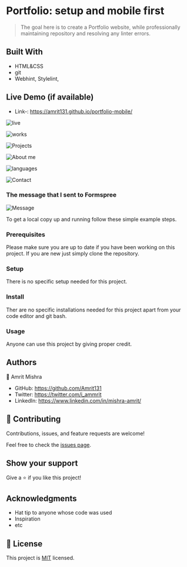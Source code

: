 # Portfolio: setup and mobile first

> The goal here is to create a Portfolio website, while professionally maintaining repository and resolving any linter errors.


## Built With

- HTML&CSS
- git
- Webhint, Stylelint, 


## Live Demo (if available)
-   Link-: https://amrit131.github.io/portfolio-mobile/ 

![live](https://user-images.githubusercontent.com/87594100/191726785-f64c4290-40a4-4ca6-8914-df6d5bdfc9cf.png)

![works](https://user-images.githubusercontent.com/87594100/192111035-ce120ac5-4bd2-4429-9220-74facaa3ab8f.png)

![Projects](https://user-images.githubusercontent.com/87594100/192110918-52300f8a-7e7e-4398-bd2c-43c8d3dba7f4.png)

![About me](https://user-images.githubusercontent.com/87594100/192110921-2f436999-8713-4160-85f5-eca250256caa.png)

![languages](https://user-images.githubusercontent.com/87594100/192110953-84ed04df-1d72-430e-82d7-2a0e92058d56.png)

![Contact](https://user-images.githubusercontent.com/87594100/192512479-012c7ddc-9b57-4493-b06a-232b7c7ef45f.PNG)

### The message that I sent to Formspree
![Message](https://user-images.githubusercontent.com/87594100/192512528-228b5d6a-0f4a-4f8b-8bf9-da8aca7b428d.PNG)

To get a local copy up and running follow these simple example steps.

### Prerequisites
Please make sure you are up to date if you have been working on this project. If you are new just simply clone the repository.
### Setup
There is no specific setup needed for this project.
### Install
Ther are no specific installations needed for this project apart from your code editor and git bash.
### Usage
Anyone can use this project by giving proper credit.




## Authors

👤 Amrit Mishra

- GitHub: https://github.com/Amrit131
- Twitter:  https://twitter.com/i_ammrit
- LinkedIn: https://www.linkedin.com/in/mishra-amrit/


## 🤝 Contributing

Contributions, issues, and feature requests are welcome!

Feel free to check the [issues page](../../issues/).

## Show your support

Give a ⭐️ if you like this project!

## Acknowledgments

- Hat tip to anyone whose code was used
- Inspiration
- etc

## 📝 License

This project is [MIT](./LICENSE) licensed.
